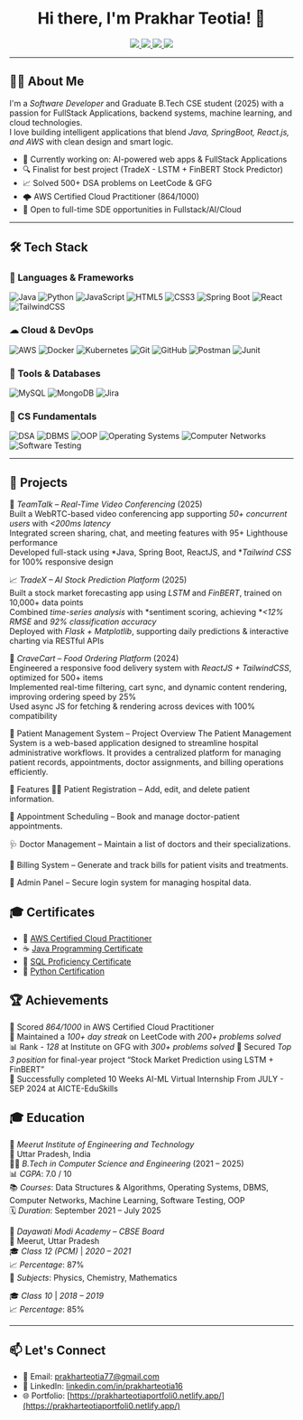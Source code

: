 <h1 align="center">Hi there, I'm Prakhar Teotia! 👋</h1>

<p align="center">
  <a href="https://www.linkedin.com/in/prakharteotia16/">
    <img src="https://img.shields.io/badge/LinkedIn-Prakhar%20Teotia-blue?style=for-the-badge&logo=linkedin" />
  </a>
  <a href="mailto:prakharteotia77@gmail.com">
    <img src="https://img.shields.io/badge/Gmail-prakharteotia77@gmail.com-D14836?style=for-the-badge&logo=gmail&logoColor=white" />
  </a>
  <a href="https://prakharteotiaportfoli0.netlify.app/">
    <img src="https://img.shields.io/badge/Portfolio-Visit-green?style=for-the-badge&logo=firefox&logoColor=white" />
  </a>
  <a href="https://wa.me/+919675164178">
    <img src="https://img.shields.io/badge/WhatsApp-Chat-25D366?style=for-the-badge&logo=whatsapp&logoColor=white" />
  </a>
</p>



---

## 🧑‍💻 About Me

I'm a *Software Developer* and Graduate B.Tech CSE student (2025) with a passion for FullStack Applications, backend systems, machine learning, and cloud technologies.  
I love building intelligent applications that blend *Java, SpringBoot, React.js, and AWS* with clean design and smart logic.

- 🔭 Currently working on: AI-powered web apps & FullStack Applications
- 🔍 Finalist for best project (TradeX - LSTM + FinBERT Stock Predictor)
- 📈 Solved 500+ DSA problems on LeetCode & GFG
- 🌩 AWS Certified Cloud Practitioner (864/1000)
- 💬 Open to full-time SDE opportunities in Fullstack/AI/Cloud

---

## 🛠 Tech Stack

### 🚀 Languages & Frameworks
![Java](https://img.shields.io/badge/Java-%23ED8B00.svg?logo=openjdk&logoColor=white)
![Python](https://img.shields.io/badge/Python-%2314354C.svg?logo=python&logoColor=white)
![JavaScript](https://img.shields.io/badge/JavaScript-F7DF1E?logo=javascript&logoColor=black)
![HTML5](https://img.shields.io/badge/HTML5-E34F26?logo=html5&logoColor=white)
![CSS3](https://img.shields.io/badge/CSS3-1572B6?logo=css3&logoColor=white)
![Spring Boot](https://img.shields.io/badge/SpringBoot-6DB33F?logo=springboot&logoColor=white)
![React](https://img.shields.io/badge/React-%2320232a.svg?logo=react&logoColor=%2361DAFB)
![TailwindCSS](https://img.shields.io/badge/TailwindCSS-06B6D4?logo=tailwindcss&logoColor=white)


### ☁ Cloud & DevOps
![AWS](https://img.shields.io/badge/AWS-232F3E?logo=amazon-aws&logoColor=white)
![Docker](https://img.shields.io/badge/Docker-2496ED?logo=docker&logoColor=white)
![Kubernetes](https://img.shields.io/badge/Kubernetes-326CE5?logo=kubernetes&logoColor=white)
![Git](https://img.shields.io/badge/Git-F05032?logo=git&logoColor=white)
![GitHub](https://img.shields.io/badge/GitHub-181717?logo=github&logoColor=white)
![Postman](https://img.shields.io/badge/Postman-FF6C37?logo=postman&logoColor=white)
![Junit](https://img.shields.io/badge/JUnit-25A162?logo=java&logoColor=white)

### 🧠 Tools & Databases
![MySQL](https://img.shields.io/badge/MySQL-4479A1?logo=mysql&logoColor=white)
![MongoDB](https://img.shields.io/badge/MongoDB-4EA94B?logo=mongodb&logoColor=white)
![Jira](https://img.shields.io/badge/Jira-0052CC?logo=jira&logoColor=white)

### 🧮 CS Fundamentals
![DSA](https://img.shields.io/badge/Data%20Structures%20%26%20Algorithms-blueviolet?logo=codeforces&logoColor=white)
![DBMS](https://img.shields.io/badge/DBMS-%23007396.svg?logoColor=white)
![OOP](https://img.shields.io/badge/OOP-Principles-orange?logo=java&logoColor=white)
![Operating Systems](https://img.shields.io/badge/Operating%20Systems-%23323330.svg?logoColor=white)
![Computer Networks](https://img.shields.io/badge/Computer%20Networks-0052CC?logo=hackerrank&logoColor=white)
![Software Testing](https://img.shields.io/badge/Software%20Testing-darkred?logoColor=white)


---
## 🧪 Projects

🎥 *TeamTalk – Real-Time Video Conferencing* (2025)  
Built a WebRTC-based video conferencing app supporting *50+ concurrent users* with *<200ms latency*  
Integrated screen sharing, chat, and meeting features with 95+ Lighthouse performance  
Developed full-stack using *Java, Spring Boot, ReactJS, and **Tailwind CSS* for 100% responsive design  

📈 *TradeX – AI Stock Prediction Platform* (2025)  
Built a stock market forecasting app using *LSTM* and *FinBERT*, trained on 10,000+ data points  
Combined *time-series analysis* with *sentiment scoring, achieving **<12% RMSE* and *92% classification accuracy*  
Deployed with *Flask + Matplotlib*, supporting daily predictions & interactive charting via RESTful APIs  

🍔 *CraveCart – Food Ordering Platform* (2024)  
Engineered a responsive food delivery system with *ReactJS + TailwindCSS*, optimized for 500+ items  
Implemented real-time filtering, cart sync, and dynamic content rendering, improving ordering speed by 25%  
Used async JS for fetching & rendering across devices with 100% compatibility  

🏥 Patient Management System – Project Overview
The Patient Management System is a web-based application designed to streamline hospital administrative workflows. It provides a centralized platform for managing patient records, appointments, doctor assignments, and billing operations efficiently.

🔧 Features
👨‍⚕️ Patient Registration – Add, edit, and delete patient information.

📅 Appointment Scheduling – Book and manage doctor-patient appointments.

🩺 Doctor Management – Maintain a list of doctors and their specializations.

🧾 Billing System – Generate and track bills for patient visits and treatments.

🔐 Admin Panel – Secure login system for managing hospital data.

## 🎓 Certificates

- 🏅 [AWS Certified Cloud Practitioner](https://drive.google.com/file/d/1o_RpzY2SBh22FFEWWWnsM_u0I4UfT4X_/view?usp=drive_link)
- ☕ [Java Programming Certificate](https://www.hackerrank.com/certificates/b22811db8c0f)
- 💾 [SQL Proficiency Certificate](https://www.hackerrank.com/certificates/31bd4287ff3e)
- 🐍 [Python Certification](https://www.hackerrank.com/certificates/0e7ce62912df)

## 🏆 Achievements

🎯 Scored *864/1000* in AWS Certified Cloud Practitioner  
💪 Maintained a *100+ day streak* on LeetCode with *200+ problems solved*  
📊 Rank - *128* at Institute on GFG  with *300+ problems solved*
🥉 Secured *Top 3 position* for final-year project “Stock Market Prediction using LSTM + FinBERT”  
🚀 Successfully completed 10 Weeks AI-ML Virtual Internship From JULY - SEP 2024 at AICTE-EduSkills 


## 🎓 Education

🏫 *Meerut Institute of Engineering and Technology*  
📍 Uttar Pradesh, India  
🧑‍🎓 *B.Tech in Computer Science and Engineering* (2021 – 2025)  
📊 *CGPA*: 7.0 / 10  
📚 *Courses*: Data Structures & Algorithms, Operating Systems, DBMS, Computer Networks, Machine Learning, Software Testing, OOP  
🗓 *Duration*: September 2021 – July 2025

🏫 *Dayawati Modi Academy – CBSE Board*  
📍 Meerut, Uttar Pradesh  
🎓 *Class 12 (PCM)* | *2020 – 2021*  
📈 *Percentage*: 87%  
📘 *Subjects*: Physics, Chemistry, Mathematics

🎓 *Class 10* | *2018 – 2019*  
📈 *Percentage*: 85%

---

## 📫 Let's Connect
- 📧 Email: [prakharteotia77@gmail.com](mailto:prakharteotia77@gmail.com)
- 💼 LinkedIn: [linkedin.com/in/prakharteotia16](https://www.linkedin.com/in/prakharteotia16/)
- 🌐 Portfolio: [https://prakharteotiaportfoli0.netlify.app/](https://prakharteotiaportfoli0.netlify.app/)
